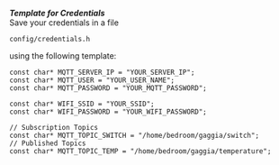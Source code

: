 ***Template for Credentials*** \
Save your credentials in a file 
```
config/credentials.h
```
using the following template:

```
const char* MQTT_SERVER_IP = "YOUR_SERVER_IP";
const char* MQTT_USER = "YOUR_USER_NAME";
const char* MQTT_PASSWORD = "YOUR_MQTT_PASSWORD";

const char* WIFI_SSID = "YOUR_SSID";
const char* WIFI_PASSWORD = "YOUR_WIFI_PASSWORD";

// Subscription Topics
const char* MQTT_TOPIC_SWITCH = "/home/bedroom/gaggia/switch";
// Published Topics
const char* MQTT_TOPIC_TEMP = "/home/bedroom/gaggia/temperature";
```